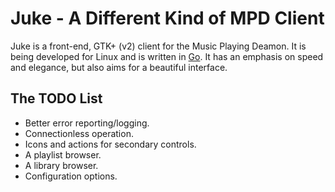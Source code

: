 Juke - A Different Kind of MPD Client
================================

Juke is a front-end, GTK+ (v2) client for the Music Playing Deamon. It is being developed for Linux and is written in [Go](http://golang.org/). It has an emphasis on speed and elegance, but also aims for a beautiful interface.

The TODO List
-------------------------

* Better error reporting/logging.
* Connectionless operation.
* Icons and actions for secondary controls.
* A playlist browser.
* A library browser.
* Configuration options.
